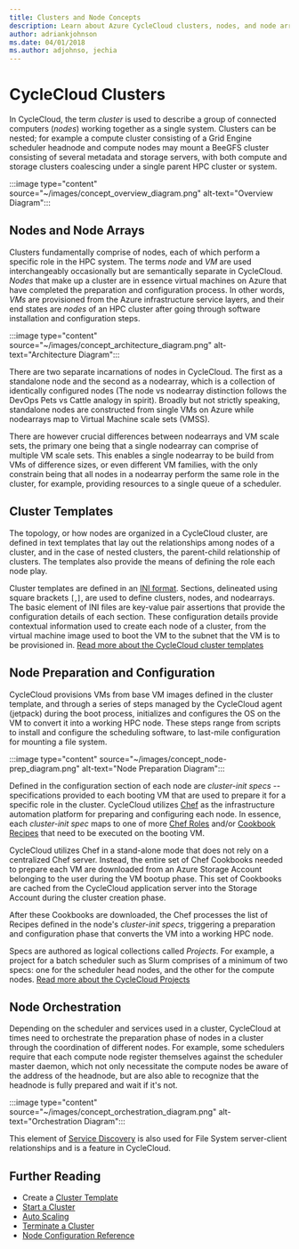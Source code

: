 ```yaml
---
title: Clusters and Node Concepts
description: Learn about Azure CycleCloud clusters, nodes, and node arrays.
author: adriankjohnson
ms.date: 04/01/2018
ms.author: adjohnso, jechia
---
```


# CycleCloud Clusters

In CycleCloud, the term *cluster* is used to describe a group of connected computers (*nodes*) working together as a single system. Clusters can be nested; for example a compute cluster consisting of a Grid Engine scheduler headnode and compute nodes may mount a BeeGFS cluster consisting of several metadata and storage servers, with both compute and storage clusters coalescing under a single parent HPC cluster or system.

:::image type="content" source="~/images/concept_overview_diagram.png" alt-text="Overview Diagram":::

## Nodes and Node Arrays

Clusters fundamentally comprise of nodes, each of which perform a specific role in the HPC system. The terms *node* and *VM* are used interchangeably occasionally but are semantically separate in CycleCloud. *Nodes* that make up a cluster are in essence virtual machines on Azure that have completed the preparation and configuration process. In other words, *VMs* are provisioned from the Azure infrastructure service layers, and their end states are *nodes* of an HPC cluster after going through software installation and configuration steps.

:::image type="content" source="~/images/concept_architecture_diagram.png" alt-text="Architecture Diagram":::

There are two separate incarnations of nodes in CycleCloud. The first as a standalone node and the second as a nodearray, which is a collection of identically configured nodes (The node vs nodearray distinction follows the DevOps Pets vs Cattle analogy in spirit). Broadly but not strictly speaking, standalone nodes are constructed from single VMs on Azure while nodearrays map to Virtual Machine scale sets (VMSS). 

There are however crucial differences between nodearrays and VM scale sets, the primary one being that a single nodearray can comprise of multiple VM scale sets. This enables a single nodearray to be build from VMs of difference sizes, or even different VM families, with the only constrain being that all nodes in a nodearray perform the same role in the cluster, for example, providing resources to a single queue of a scheduler.

## Cluster Templates

The topology, or how nodes are organized in a CycleCloud cluster, are defined in text templates that lay out the relationships among nodes of a cluster, and in the case of nested clusters, the parent-child relationship of clusters. The templates also provide the means of defining the role each node play. 

Cluster templates are defined in an [INI format](https://en.wikipedia.org/wiki/INI_file). Sections, delineated using square brackets `[`,`]`, are used to define clusters, nodes, and nodearrays. The basic element of INI files are key-value pair assertions that provide the configuration details of each section. These configuration details provide contextual information used to create each node of a cluster, from the virtual machine image used to boot the VM to the subnet that the VM is to be provisioned in. [Read more about the CycleCloud cluster templates](~/how-to/cluster-templates.md)

## Node Preparation and Configuration

CycleCloud provisions VMs from base VM images defined in the cluster template, and through a series of steps managed by the CycleCloud agent (jetpack) during the boot process, initializes and configures the OS on the VM to convert it into a working HPC node. These steps range from scripts to install and configure the scheduling software, to last-mile configuration for mounting a file system.

:::image type="content" source="~/images/concept_node-prep_diagram.png" alt-text="Node Preparation Diagram":::

Defined in the configuration section of each node are *cluster-init specs* -- specifications provided to each booting VM that are used to prepare it for a specific role in the cluster. CycleCloud utilizes [Chef](https://www.chef.io) as the infrastructure automation platform for preparing and configuring each node. In essence, each *cluster-init spec* maps to one of more [Chef Roles](https://docs.chef.io/roles.html) and/or [Cookbook Recipes](https://docs.chef.io/recipes.html) that need to be executed on the booting VM. 

CycleCloud utilizes Chef in a stand-alone mode that does not rely on a centralized Chef server. Instead, the entire set of Chef Cookbooks needed to prepare each VM are downloaded from an Azure Storage Account belonging to the user during the VM bootup phase. This set of Cookbooks are cached from the CycleCloud application server into the Storage Account during the cluster creation phase. 

After these Cookbooks are downloaded, the Chef processes the list of Recipes defined in the node's *cluster-init specs*, triggering a preparation and configuration phase that converts the VM into a working HPC node.

Specs are authored as logical collections called *Projects*. For example, a project for a batch scheduler such as Slurm comprises of a minimum of two specs: one for the scheduler head nodes, and the other for the compute nodes. [Read more about the CycleCloud Projects](~/how-to/projects.md) 

## Node Orchestration

Depending on the scheduler and services used in a cluster, CycleCloud at times need to orchestrate the preparation phase of nodes in a cluster through the coordination of different nodes. For example, some schedulers require that each compute node register themselves against the scheduler master daemon, which not only necessitate the compute nodes be aware of the address of the headnode, but are also able to recognize that the headnode is fully prepared and wait if it's not.

:::image type="content" source="~/images/concept_orchestration_diagram.png" alt-text="Orchestration Diagram":::

This element of [Service Discovery](https://en.wikipedia.org/wiki/Service_discovery) is also used for File System server-client relationships and is a feature in CycleCloud.


## Further Reading

* Create a [Cluster Template](~/how-to/cluster-templates.md)
* [Start a Cluster](~/how-to/start-cluster.md)
* [Auto Scaling](~/how-to/configure-autoscaling.md)
* [Terminate a Cluster](~/how-to/terminate-cluster.md)
* [Node Configuration Reference](~/cluster-references/configuration-reference.md)
